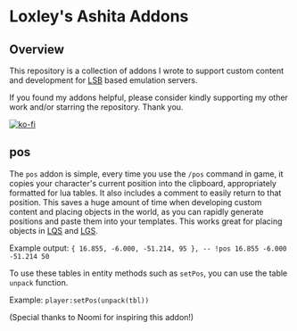 # Loxley's Ashita Addons

## Overview
This repository is a collection of addons I wrote to support custom content and development for [LSB](https://github.com/LandSandBoat/server) based emulation servers.

If you found my addons helpful, please consider kindly supporting my other work and/or starring the repository. Thank you.

[![ko-fi](https://ko-fi.com/img/githubbutton_sm.svg)](https://ko-fi.com/loxleygames)

## pos
The `pos` addon is simple, every time you use the `/pos` command in game, it copies your character's current position into the clipboard, appropriately formatted for lua tables. It also includes a comment to easily return to that position. This saves a huge amount of time when developing custom content and placing objects in the world, as you can rapidly generate positions and paste them into your templates. This works great for placing objects in [LQS](https://github.com/LoxleyXI/LQS) and [LGS](https://github.com/LoxleyXI/LGS).

Example output: `{ 16.855, -6.000, -51.214, 95 }, -- !pos 16.855 -6.000 -51.214 50`

To use these tables in entity methods such as `setPos`, you can use the table `unpack` function.

Example: `player:setPos(unpack(tbl))`

(Special thanks to Noomi for inspiring this addon!)
